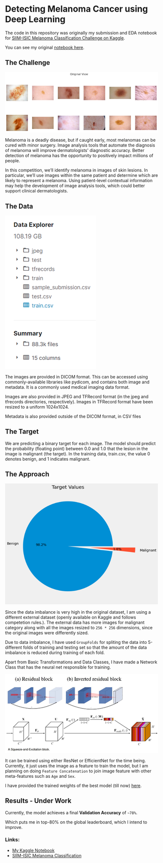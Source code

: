 # Detecting Melanoma Cancer using Deep Learning

The code in this repository was originally my submission and EDA notebook for [SIIM-ISIC Melanoma Classification Challenge on Kaggle](https://www.kaggle.com/c/siim-isic-melanoma-classification).

You can see my original [notebook here](https://www.kaggle.com/heyytanay/siim-isic-all-you-need-to-get-started/#data).

## The Challenge

![Cancer Img](images/cancer_img_siim.png "Benign and Malignant Cancer Images")

Melanoma is a deadly disease, but if caught early, most melanomas can be cured with minor surgery. Image analysis tools that automate the diagnosis of melanoma will improve dermatologists' diagnostic accuracy. Better detection of melanoma has the opportunity to positively impact millions of people.

In this competition, we’ll identify melanoma in images of skin lesions. In particular, we’ll use images within the same patient and determine which are likely to represent a melanoma. Using patient-level contextual information may help the development of image analysis tools, which could better support clinical dermatologists.

## The Data

![Data Files and Folders](images/data_siim.png "Data Files and Folders")

The images are provided in DICOM format. This can be accessed using commonly-available libraries like pydicom, and contains both image and metadata. It is a commonly used medical imaging data format.

Images are also provided in JPEG and TFRecord format (in the jpeg and tfrecords directories, respectively). Images in TFRecord format have been resized to a uniform 1024x1024.

Metadata is also provided outside of the DICOM format, in CSV files

## The Target
We are predicting a binary target for each image. The model should predict the probability (floating point) between 0.0 and 1.0 that the lesion in the image is malignant (the target). In the training data, train.csv, the value 0 denotes benign, and 1 indicates malignant.

## The Approach

![Data Imbalance in the original data](images/target_siim.png "Data Imbalance in the original data")

Since the data imbalance is very high in the original dataset, I am using a different external dataset (openly available on Kaggle and follows competetion rules.). The external data has more images for malignant category along with all the images resized to `256 * 256` dimensions, since the original images were differently sized.

Due to data imbalance, I have used `GroupFolds` for spliting the data into 5-different folds of training and testing set so that the amount of the data imbalance is reduced during training of each fold.

Apart from Basic Transformations and Data Classes, I have made a Network Class that has the neural net responsible for training. 

![Efficient Net Architecture](images/effnet_siim.png "Efficient Net Architecture")

It can be trained using either ResNet or EfficientNet for the time being. Currently, it just uses the image as a feature to train the model, but I am planning on doing `Feature Concatenation` to join image feature with other meta-features such as `Age` and `Sex`.

I have provided the trained weights of the best model (till now) [here](exports\best_model.pth).

## Results - Under Work

Currently, the model achieves a final **Validation Accuracy** of `~78%`.

Which puts me in top-80% on the global leaderboard, which I intend to improve.

### Links:
- [My Kaggle Notebook](www.kaggle.com/heyytanay/siim-isic-all-you-need-to-get-started/)
- [SIIM-ISIC Melanoma Classification](https://www.kaggle.com/c/siim-isic-melanoma-classification)